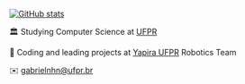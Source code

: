 [![GitHub stats](https://github-readme-stats.vercel.app/api?username=gabrielnhn&hide=stars,issues&show_icons=true&theme=graywhite)](https://github.com/anuraghazra/github-readme-stats)

🏛️  Studying Computer Science at [UFPR](http://bcc.ufpr.br/)

🐝  Coding and leading projects at [Yapira UFPR](https://www.facebook.com/ufpr.yapira) Robotics Team

✉️  [gabrielnhn@ufpr.br](mailto:gabrielnhn@ufpr.br)



